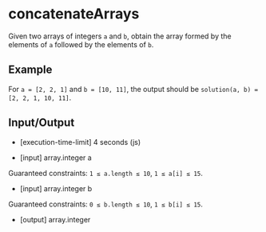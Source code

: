 # concatenateArrays

Given two arrays of integers `a` and `b`, obtain the array formed by the elements of `a` followed by the elements of `b`.

## Example

For `a = [2, 2, 1]` and `b = [10, 11]`, the output should be
`solution(a, b) = [2, 2, 1, 10, 11]`.

## Input/Output

-   [execution-time-limit] 4 seconds (js)

-   [input] array.integer a

Guaranteed constraints:
`1 ≤ a.length ≤ 10`,
`1 ≤ a[i] ≤ 15`.

-   [input] array.integer b

Guaranteed constraints:
`0 ≤ b.length ≤ 10`,
`1 ≤ b[i] ≤ 15`.

-   [output] array.integer
